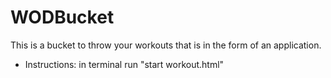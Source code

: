 # WODBucket
This is a bucket to throw your workouts that is in the form of an application.
* Instructions: 
in terminal run "start workout.html"
